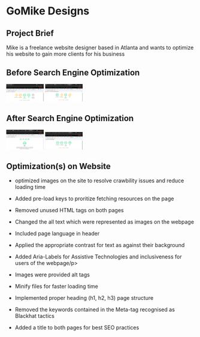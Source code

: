 <html lang="en">
<head></head>
<body>
<h1>GoMike Designs</h1>
<h2>Project Brief</h2>
<p>Mike is a freelance website designer based in Atlanta and wants to optimize his website to gain more clients for his business</p>

<h2>Before Search Engine Optimization</h2>
<img src="screenshots/before_SEO_page_one.png" class="center-block image-resize-mode" width="100" height="" alt="before page one search engine optimization"/>
<img src="screenshots/before_SEO_page_two.png" class="center-block image-resize-mode" width="100" height="" alt="before Page two search engine optimization"/>
<h2>After Search Engine Optimization</h2>
<img src="screenshots/page one_SEO.png" class="center-block image-resize-mode" width="100" height="" alt="before page one search engine optimization"/>
<img src="screenshots/page two_SEO.png" class="center-block image-resize-mode" width="100" height="" alt="before page two search engine optimization"/>

<h2>Optimization(s) on Website</h2>
<ul>
<li><p>optimized images on the site to resolve crawbility issues and reduce loading time</p></li>
<li><p>Added pre-load keys to proritize fetching resources on the page</p></li>
<li><p>Removed unused HTML tags on both pages</p></li>
<li><p>Changed the all text which were represented as images on the webpage</p></li>
<li><p>Included page language in header</p></li>
<li><p>Applied the appropriate contrast for text as against their background</p></li>
<li><p>Added Aria-Labels for Assistive Technologies and inclusiveness for users of the webpage/p></li>
<li><p>Images were provided alt tags</p></li>
<li><p>Minify files for faster loading time</p></li>
<li><p>Implemented proper heading (h1, h2, h3) page structure</p></li>
<li><p>Removed the keywords contained in the Meta-tag recognised as Blackhat tactics</p></li>
<li><p>Added a title to both pages for best SEO practices</p></li>
</ul>
